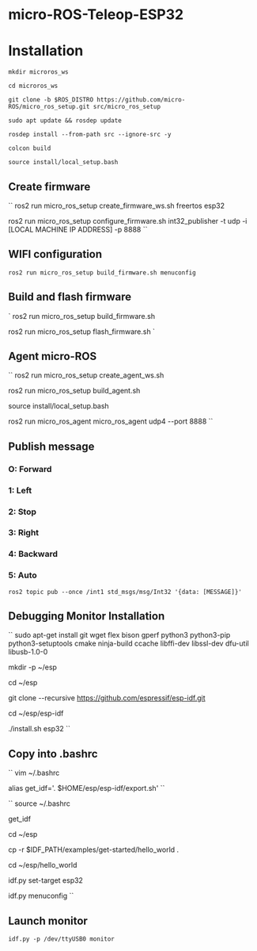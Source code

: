 # micro-ROS-Teleop-ESP32

# Installation
```
mkdir microros_ws

cd microros_ws

git clone -b $ROS_DISTRO https://github.com/micro-ROS/micro_ros_setup.git src/micro_ros_setup

sudo apt update && rosdep update

rosdep install --from-path src --ignore-src -y

colcon build

source install/local_setup.bash
```

## Create firmware
``
ros2 run micro_ros_setup create_firmware_ws.sh freertos esp32

ros2 run micro_ros_setup configure_firmware.sh int32_publisher -t udp -i [LOCAL MACHINE IP ADDRESS] -p 8888
``

## WIFI configuration
``
ros2 run micro_ros_setup build_firmware.sh menuconfig
``

## Build and flash firmware
`
ros2 run micro_ros_setup build_firmware.sh

ros2 run micro_ros_setup flash_firmware.sh
`

## Agent micro-ROS
``
ros2 run micro_ros_setup create_agent_ws.sh

ros2 run micro_ros_setup build_agent.sh

source install/local_setup.bash

ros2 run micro_ros_agent micro_ros_agent udp4 --port 8888
``

## Publish message
### O: Forward
### 1: Left
### 2: Stop
### 3: Right
### 4: Backward
### 5: Auto
``
ros2 topic pub --once /int1 std_msgs/msg/Int32 '{data: [MESSAGE]}' 
``


## Debugging Monitor Installation
``
sudo apt-get install git wget flex bison gperf python3 python3-pip python3-setuptools cmake ninja-build ccache libffi-dev libssl-dev dfu-util libusb-1.0-0

mkdir -p ~/esp

cd ~/esp

git clone --recursive https://github.com/espressif/esp-idf.git

cd ~/esp/esp-idf

./install.sh esp32
``

## Copy into .bashrc
``
vim ~/.bashrc

alias get_idf='. $HOME/esp/esp-idf/export.sh'
``

``
source ~/.bashrc

get_idf

cd ~/esp

cp -r $IDF_PATH/examples/get-started/hello_world .

cd ~/esp/hello_world

idf.py set-target esp32

idf.py menuconfig
``

## Launch monitor
``
idf.py -p /dev/ttyUSB0 monitor
``
